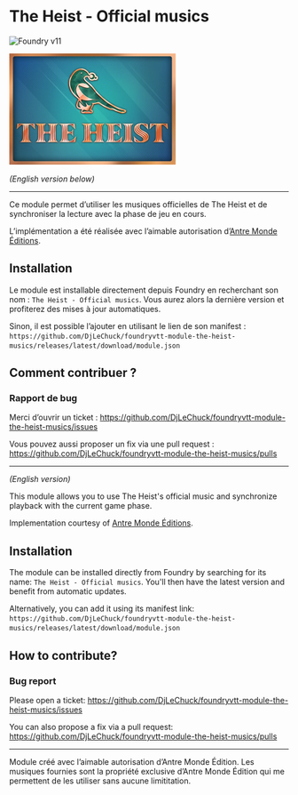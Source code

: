 # The Heist - Official musics

![Foundry v11](https://img.shields.io/badge/foundry-v11-green)

<img alt="The Heist" src="https://raw.githubusercontent.com/DjLeChuck/foundryvtt-system-the-heist/main/images/logos/full.webp" width="300px"/>

_(English version below)_

---

Ce module permet d’utiliser les musiques officielles de The Heist et de synchroniser la lecture avec la phase de jeu
en cours.

L’implémentation a été réalisée avec l’aimable autorisation d’[Antre Monde Éditions](https://antre-monde.com/).

## Installation

Le module est installable directement depuis Foundry en recherchant son nom : `The Heist - Official musics`. Vous aurez
alors la dernière version et profiterez des mises à jour automatiques.

Sinon, il est possible l’ajouter en utilisant le lien de son manifest :
`https://github.com/DjLeChuck/foundryvtt-module-the-heist-musics/releases/latest/download/module.json`

## Comment contribuer ?

### Rapport de bug

Merci d’ouvrir un ticket : https://github.com/DjLeChuck/foundryvtt-module-the-heist-musics/issues

Vous pouvez aussi proposer un fix via une pull
request : https://github.com/DjLeChuck/foundryvtt-module-the-heist-musics/pulls

---

_(English version)_

This module allows you to use The Heist's official music and synchronize playback with the current game phase.

Implementation courtesy of [Antre Monde Éditions](https://antre-monde.com).

## Installation

The module can be installed directly from Foundry by searching for its name: `The Heist - Official musics`. You'll then
have the latest version and benefit from automatic updates.

Alternatively, you can add it using its manifest link:
`https://github.com/DjLeChuck/foundryvtt-module-the-heist-musics/releases/latest/download/module.json`

## How to contribute?

### Bug report

Please open a ticket: https://github.com/DjLeChuck/foundryvtt-module-the-heist-musics/issues

You can also propose a fix via a pull request: https://github.com/DjLeChuck/foundryvtt-module-the-heist-musics/pulls

---

Module créé avec l’aimable autorisation d’Antre Monde Édition. Les musiques fournies sont la propriété exclusive
d’Antre Monde Édition qui me permettent de les utiliser sans aucune limititation.
